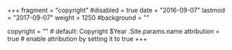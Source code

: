 +++
fragment = "copyright"
#disabled = true
date = "2016-09-07"
lastmod = "2017-09-07"
weight = 1250
#background = ""

copyright = "" # default: Copyright $Year .Site.params.name
attribution = true # enable attribution by setting it to true
+++
